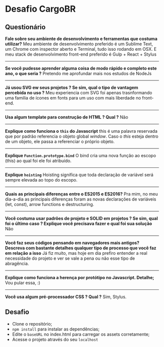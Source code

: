 # Desafio CargoBR #

## Questionário ##

**Fale sobre seu ambiente de desenvolvimento e ferramentas que costuma utilizar?**
Meu ambiente de desenvolvimento preferido é um Sublime Text, um Chrome com inspector aberto e Terminal, tudo isso rodando em OSX. E meu stack de desenvolvimento front-end preferido é Gulp + React + Stylus

----------

**Se você pudesse aprender alguma coisa de modo rápido e completo este ano, o que seria ?**
Pretendo me aprofundar mais nos estudos de NodeJs

----------

**Já usou SVG ew seus projetos ? Se sim, qual o tipo de vantagem percebida no uso ?**
Meu experiencia com SVG foi apenas trasnformando uma familia de ícones em fonts para um uso com mais liberdade no front-end.

----------

 **Usa algum template para construção de HTML ? Qual ?**
 Não

----------

**Explique como funciona o `this` do Javascript**
 this é uma palavra reservada que por padrão referencia o objeto global *window*. Caso o *this* esteja dentro de um objeto, ele passa a referenciar o próprio objeto.

----------
 
**Explique `Function.prototype.bind`**
O bind cria uma nova função ao escopo (this) ao qual foi ele foi atribuído.

----------

**Explique `hoisting`**
Hoisting significa que toda declaração de variável será sempre elevada ao topo do escopo.

----------

**Quais as principais diferenças entre o ES2015 e ES2016?**
Pra mim, no meu dia-a-dia as principais diferenças foram as novas declarações de variáveis (let, const), arrow functions e destructuring.

----------

**Você costuma usar padrões de projeto e SOLID em projetos ? Se sim, qual foi o último caso ? Explique você precisava fazer e qual foi sua solução**
Não

----------

**Você faz seus códigos pensando em navegadores mais antigos? Descreva com bastante detalhes qualquer tipo de processo que você faz em relação a isso**
Já fiz muito, mas hoje em dia prefiro entender a real necessidade do projeto e ver se vale a pena ou não esse tipo de abragência.

----------

**Explique como funciona a herença por protótipo no Javascript. Detalhe;**
Vou pular essa, :) 


----------

**Você usa algum pré-processador CSS ? Qual ?**
Sim, Stylus.


## Desafio ##

 - Clone o repositório;
 - `npm install` para instalar as dependências;
 - Edite o `baseURL` no index.html para carregar os assets corretamente;
 - Acesse o projeto através do seu `localhost`
